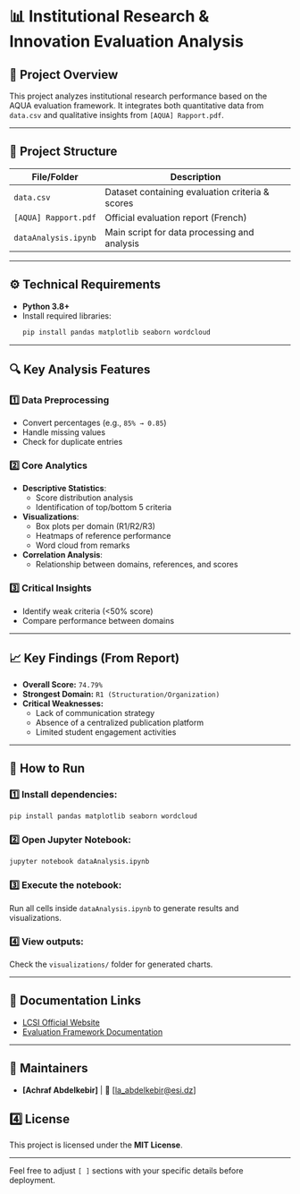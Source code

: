 # 📊 Institutional Research & Innovation Evaluation Analysis

## 📝 Project Overview
This project analyzes institutional research performance based on the AQUA evaluation framework. It integrates both quantitative data from `data.csv` and qualitative insights from `[AQUA] Rapport.pdf`.

---

## 💁️ Project Structure

| File/Folder          | Description                                      |
|----------------------|--------------------------------------------------|
| `data.csv`           | Dataset containing evaluation criteria & scores  |
| `[AQUA] Rapport.pdf` | Official evaluation report (French)              |
| `dataAnalysis.ipynb` | Main script for data processing and analysis     |

---

## ⚙️ Technical Requirements

- **Python 3.8+**
- Install required libraries:
  ```bash
  pip install pandas matplotlib seaborn wordcloud
  ```

---

## 🔍 Key Analysis Features

### 1️⃣ Data Preprocessing
- Convert percentages (e.g., `85% → 0.85`)
- Handle missing values
- Check for duplicate entries

### 2️⃣ Core Analytics
- **Descriptive Statistics**:
  - Score distribution analysis
  - Identification of top/bottom 5 criteria
- **Visualizations**:
  - Box plots per domain (R1/R2/R3)
  - Heatmaps of reference performance
  - Word cloud from remarks
- **Correlation Analysis**:
  - Relationship between domains, references, and scores

### 3️⃣ Critical Insights
- Identify weak criteria (<50% score)
- Compare performance between domains

---

## 📈 Key Findings (From Report)

- **Overall Score:** `74.79%`
- **Strongest Domain:** `R1 (Structuration/Organization)`
- **Critical Weaknesses:**
  - Lack of communication strategy
  - Absence of a centralized publication platform
  - Limited student engagement activities

---

## 🚀 How to Run

### 1️⃣ Install dependencies:
```bash
pip install pandas matplotlib seaborn wordcloud
```

### 2️⃣ Open Jupyter Notebook:
```bash
jupyter notebook dataAnalysis.ipynb
```

### 3️⃣ Execute the notebook:
Run all cells inside `dataAnalysis.ipynb` to generate results and visualizations.

### 4️⃣ View outputs:
Check the `visualizations/` folder for generated charts.

---

## 📄 Documentation Links
- [LCSI Official Website](#https://lcsi.esi.dz/)
- [Evaluation Framework Documentation](#)

---

## 👥 Maintainers
- **[Achraf Abdelkebir]** | 📧 [la_abdelkebir@esi.dz]

## 4️⃣ License
This project is licensed under the **MIT License**.

---

Feel free to adjust `[ ]` sections with your specific details before deployment.

